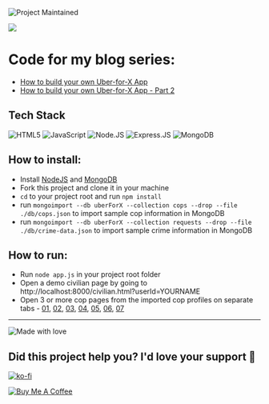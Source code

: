 ![Project Maintained](https://img.shields.io/badge/Maintained%3F-yes-green.svg)

![](https://cdn-images-1.medium.com/max/1000/1*WcHHixgDq7o5lN3biKIu9Q.png)
# Code for my blog series:
- [How to build your own Uber-for-X App](https://www.ashwinhariharan.tech/blog/how-to-build-your-own-uber-for-x-app/)
- [How to build your own Uber-for-X App - Part 2](https://www.ashwinhariharan.tech/blog/how-to-build-your-own-uber-for-x-app-part-2/)


## Tech Stack

![HTML5](https://img.shields.io/badge/HTML5-E34F26?style=for-the-badge&logo=html5&logoColor=white) ![JavaScript](https://img.shields.io/badge/JavaScript-F7DF1E?style=for-the-badge&logo=javascript&logoColor=black) ![Node.JS](https://img.shields.io/badge/Node.js-43853D?style=for-the-badge&logo=node.js&logoColor=white) ![Express.JS](https://img.shields.io/badge/Express.js-404D59?style=for-the-badge) ![MongoDB](https://img.shields.io/badge/MongoDB-4EA94B?style=for-the-badge&logo=mongodb&logoColor=white) 

## How to install:
- Install [NodeJS](https://nodejs.org/en/) and [MongoDB](https://docs.mongodb.com/)
- Fork this project and clone it in your machine
- `cd` to your project root and run `npm install`
- run `mongoimport --db uberForX --collection cops --drop --file ./db/cops.json` to import sample cop information in MongoDB
- run `mongoimport --db uberForX --collection requests --drop --file ./db/crime-data.json` to import sample crime information in MongoDB

## How to run:
- Run `node app.js` in your project root folder
- Open a demo civilian page by going to http://localhost:8000/civilian.html?userId=YOURNAME
- Open 3 or more cop pages from the imported cop profiles on separate tabs - [01](http://localhost:8000/cop.html?userId=01), [02](http://localhost:8000/cop.html?userId=02), [03](http://localhost:8000/cop.html?userId=03), [04](http://localhost:8000/cop.html?userId=04), [05](http://localhost:8000/cop.html?userId=05), [06](http://localhost:8000/cop.html?userId=06), [07](http://localhost:8000/cop.html?userId=07)


-----

![Made with love](http://ForTheBadge.com/images/badges/built-with-love.svg) 

## Did this project help you? I'd love your support 🙏

[![ko-fi](https://www.ko-fi.com/img/githubbutton_sm.svg)](https://ko-fi.com/I2I2131HO)

<a href="https://www.buymeacoffee.com/booleanhunter" target="_blank">
  <img src="https://bmc-cdn.nyc3.digitaloceanspaces.com/BMC-button-images/custom_images/purple_img.png" alt="Buy Me A Coffee" style="height: auto !important;width: auto !important;">
</a>
